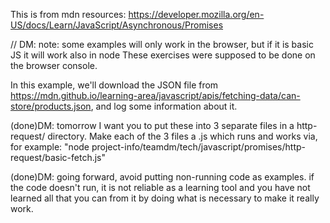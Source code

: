 This is from mdn resources: https://developer.mozilla.org/en-US/docs/Learn/JavaScript/Asynchronous/Promises

// DM: note: some examples will only work in the browser, but if it is basic JS it will work also in node
These exercises were supposed to be done on the browser console.

In this example, we'll download the JSON file from https://mdn.github.io/learning-area/javascript/apis/fetching-data/can-store/products.json, and log some information about it.

(done)DM: tomorrow I want you to put these into 3 separate files in a http-request/ directory. Make each of the 3 files a .js which runs and works via, for example: "node project-info/teamdm/tech/javascript/promises/http-request/basic-fetch.js"

(done)DM: going forward, avoid putting non-running code as examples. if the code doesn't run, it is not reliable as a learning tool and you have not learned all that you can from it by doing what is necessary to make it really work.

